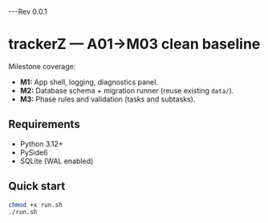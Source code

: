 ---Rev 0.0.1

# trackerZ — A01→M03 clean baseline

Milestone coverage:
- **M1:** App shell, logging, diagnostics panel.
- **M2:** Database schema + migration runner (reuse existing `data/`).
- **M3:** Phase rules and validation (tasks and subtasks).

## Requirements
- Python 3.12+
- PySide6
- SQLite (WAL enabled)

## Quick start
```bash
chmod +x run.sh
./run.sh

